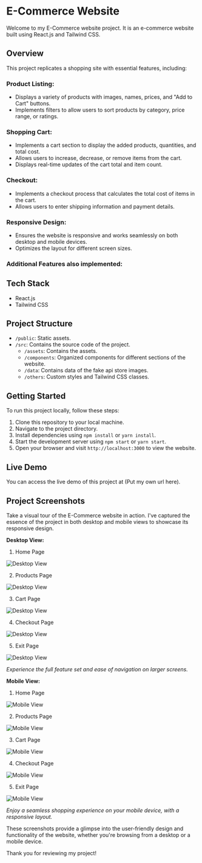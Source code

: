 # E-Commerce Website

Welcome to my E-Commerce website project. It is an e-commerce website built using React.js and Tailwind CSS.

## Overview

This project replicates a shopping site with essential features, including:

### Product Listing:

- Displays a variety of products with images, names, prices, and "Add to Cart" buttons.
- Implements filters to allow users to sort products by category, price range, or ratings.

### Shopping Cart:

- Implements a cart section to display the added products, quantities, and total cost.
- Allows users to increase, decrease, or remove items from the cart.
- Displays real-time updates of the cart total and item count.

### Checkout:

- Implements a checkout process that calculates the total cost of items in the cart.
- Allows users to enter shipping information and payment details.

### Responsive Design:

- Ensures the website is responsive and works seamlessly on both desktop and mobile devices.
- Optimizes the layout for different screen sizes.

### Additional Features also implemented:

## Tech Stack

- React.js
- Tailwind CSS

## Project Structure

- `/public`: Static assets.
- `/src`: Contains the source code of the project.
  - `/assets`: Contains the assets.
  - `/components`: Organized components for different sections of the website.
  - `/data`: Contains data of the fake api store images.
  - `/others`: Custom styles and Tailwind CSS classes.

## Getting Started

To run this project locally, follow these steps:

1. Clone this repository to your local machine.
2. Navigate to the project directory.
3. Install dependencies using `npm install` or `yarn install`.
4. Start the development server using `npm start` or `yarn start`.
5. Open your browser and visit `http://localhost:3000` to view the website.

## Live Demo

You can access the live demo of this project at (Put my own url here).

## Project Screenshots

Take a visual tour of the E-Commerce website in action. I've captured the essence of the project in both desktop and mobile views to showcase its responsive design.

**Desktop View:**

1. Home Page

![Desktop View](./src/assets/home-desktop.png)

2. Products Page

![Desktop View](./src/assets/products-desktop.png)

3. Cart Page

![Desktop View](./src/assets/cart-checkout.png)

4. Checkout Page

![Desktop View](./src/assets/checkout-desktop.png)

5. Exit Page

![Desktop View](./src/assets/thanks-desktop.png)

_Experience the full feature set and ease of navigation on larger screens._

**Mobile View:**

1. Home Page

![Mobile View](./src/assets/home-mobile.png)

2. Products Page

![Mobile View](./src/assets/products-mobile.png)

3. Cart Page

![Mobile View](./src/assets/cart-mobile.png)

4. Checkout Page

![Mobile View](./src/assets/checkout-mobile.png)

5. Exit Page

![Mobile View](./src/assets/thanks-mobile.png)

_Enjoy a seamless shopping experience on your mobile device, with a responsive layout._

These screenshots provide a glimpse into the user-friendly design and functionality of the website, whether you're browsing from a desktop or a mobile device.

Thank you for reviewing my project!
